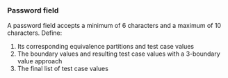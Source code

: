 ### Password field
A password field accepts a minimum of 6 characters and a maximum of 10 characters. Define:

1. Its corresponding equivalence partitions and test case values
2. The boundary values and resulting test case values with a 3-boundary value approach
3. The final list of test case values
